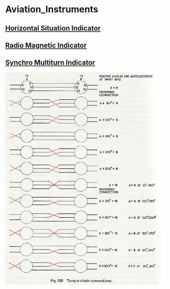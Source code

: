 # Aviation_Instruments

## [Horizontal Situation Indicator](../Aviation_ARINC_Encoder/README.md)

## [Radio Magnetic Indicator](RMI_PW404.md)

## [Synchro Multiturn Indicator](SMI_SF101.md)

![Synchro rotations](./images/rotations.png)